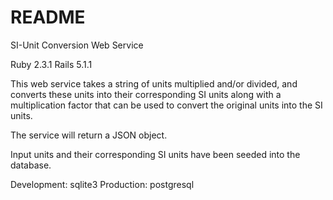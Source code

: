 # README


SI-Unit Conversion Web Service

Ruby 2.3.1
Rails 5.1.1

This web service takes a string of units multiplied and/or divided, and converts these units into their corresponding SI units along with a multiplication factor that can be used to convert the original units into the SI units. 

The service will return a JSON object. 


Input units and their corresponding SI units have been seeded into the database. 

Development: sqlite3
Production: postgresql


